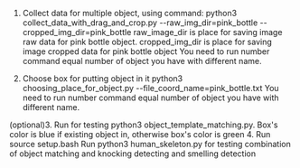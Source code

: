 1. Collect data for multiple object, using command: python3 collect_data_with_drag_and_crop.py --raw_img_dir=pink_bottle --cropped_img_dir=pink_bottle 
raw_image_dir is place for saving image raw data for pink bottle object. cropped_img_dir is place for saving image cropped data for pink bottle object
You need to run number command equal number of object you have with different name.

2. Choose box for putting object in it python3 choosing_place_for_object.py --file_coord_name=pink_bottle.txt
You need to run number command equal number of object you have with different name.

(optional)3. Run for testing python3 object_template_matching.py. Box's color is blue if existing object in, otherwise box's color is green
4.
Run source setup.bash
Run python3 human_skeleton.py for testing combination of object matching and knocking detecting and smelling detection
